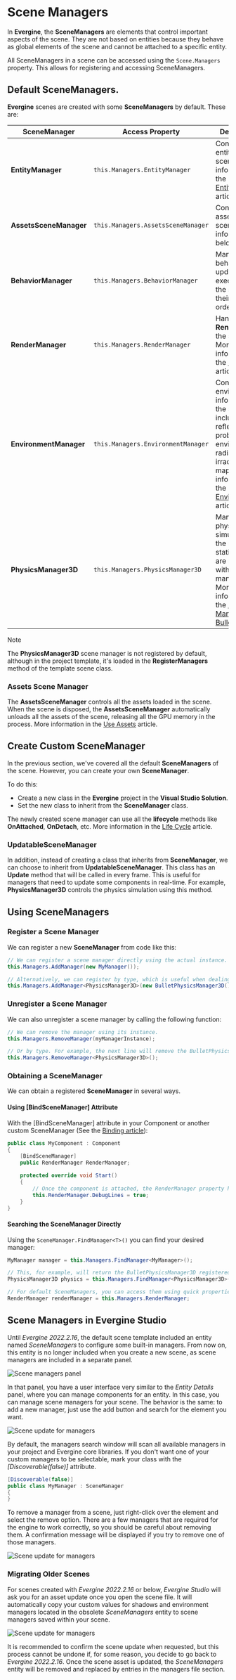 # Scene Managers

In **Evergine**, the **SceneManagers** are elements that control important aspects of the scene. They are not based on entities because they behave as global elements of the scene and cannot be attached to a specific entity.

All SceneManagers in a scene can be accessed using the `Scene.Managers` property. This allows for registering and accessing SceneManagers.

## Default SceneManagers.

**Evergine** scenes are created with some **SceneManagers** by default. These are:

| SceneManager | Access Property | Description |
| ------------ | ----------------|-------------|
| **EntityManager** | `this.Managers.EntityManager` | Controls the entities of the scene. More information in the [EntityManager](../component_arch/entities/entity_manager.md) article. |
| **AssetsSceneManager** | `this.Managers.AssetsSceneManager` | Controls the assets of the scene. More information below. |
| **BehaviorManager** | `this.Managers.BehaviorManager` | Manages the behavior update execution of the scene and their priority order. |
| **RenderManager** | `this.Managers.RenderManager` | Handles the **Rendering** of the scene. More information in the [Rendering](../../graphics/rendering_overview.md) article. |
| **EnvironmentManager** | `this.Managers.EnvironmentManager` | Controls the environmental information of the scene, including reflection probes, environmental radiance, and irradiance maps. More information in the [Environment](../../graphics/environment/index.md) article. |
| **PhysicsManager3D** | `this.Managers.PhysicsManager3D` | Manages the physics simulation. All the rigid or static bodies are registered with this manager. More information in the [Physics Manager and Bullet](../../physics/physicmanager_bullet.md) article. |

>[!NOTE]
> The **PhysicsManager3D** scene manager is not registered by default, although in the project template, it's loaded in the **RegisterManagers** method of the template scene class.

### Assets Scene Manager

The **AssetsSceneManager** controls all the assets loaded in the scene. When the scene is disposed, the **AssetsSceneManager** automatically unloads all the assets of the scene, releasing all the GPU memory in the process. More information in the [Use Assets](../../evergine_studio/assets/use.md) article.

## Create Custom SceneManager

In the previous section, we've covered all the default **SceneManagers** of the scene. However, you can create your own **SceneManager**.

To do this:
- Create a new class in the **Evergine** project in the **Visual Studio Solution**.
- Set the new class to inherit from the **SceneManager** class.

The newly created scene manager can use all the **lifecycle** methods like **OnAttached**, **OnDetach**, etc. More information in the [Life Cycle](../lifecycle_elements.md) article.

### UpdatableSceneManager

In addition, instead of creating a class that inherits from **SceneManager**, we can choose to inherit from **UpdatableSceneManager**. This class has an **Update** method that will be called in every frame. This is useful for managers that need to update some components in real-time. For example, **PhysicsManager3D** controls the physics simulation using this method.

## Using SceneManagers

### Register a Scene Manager
We can register a new **SceneManager** from code like this:

```csharp
// We can register a scene manager directly using the actual instance.
this.Managers.AddManager(new MyManager());

// Alternatively, we can register by type, which is useful when dealing with abstract classes.
this.Managers.AddManager<PhysicsManager3D>(new BulletPhysicsManager3D());
```

### Unregister a Scene Manager

We can also unregister a scene manager by calling the following function:

```csharp
// We can remove the manager using its instance.
this.Managers.RemoveManager(myManagerInstance);

// Or by type. For example, the next line will remove the BulletPhysicsManager3D manager that we registered in the previous section.
this.Managers.RemoveManager<PhysicsManager3D>();
```

### Obtaining a SceneManager

We can obtain a registered **SceneManager** in several ways.

#### Using [BindSceneManager] Attribute

With the [BindSceneManager] attribute in your Component or another custom SceneManager (See the [Binding article](../bindings/index.md)):

```csharp
public class MyComponent : Component 
{    
    [BindSceneManager]
    public RenderManager RenderManager;

    protected override void Start()
    {
        // Once the component is attached, the RenderManager property has been bound...
        this.RenderManager.DebugLines = true;
    }
}
```

#### Searching the SceneManager Directly

Using the `SceneManager.FindManager<T>()` you can find your desired manager:

```csharp
MyManager manager = this.Managers.FindManager<MyManager>();

// This, for example, will return the BulletPhysicsManager3D registered before.
PhysicsManager3D physics = this.Managers.FindManager<PhysicsManager3D>();

// For default SceneManagers, you can access them using quick properties :)
RenderManager renderManager = this.Managers.RenderManager;
```

## Scene Managers in Evergine Studio

Until _Evergine 2022.2.16_, the default scene template included an entity named _SceneManagers_ to configure some built-in managers. From now on, this entity is no longer included when you create a new scene, as scene managers are included in a separate panel.

 ![Scene managers panel](images/managers-panel.jpg)

In that panel, you have a user interface very similar to the _Entity Details_ panel, where you can manage components for an entity. In this case, you can manage scene managers for your scene. The behavior is the same: to add a new manager, just use the add button and search for the element you want.

![Scene update for managers](images/managers-add.jpg)

By default, the managers search window will scan all available managers in your project and Evergine core libraries. If you don't want one of your custom managers to be selectable, mark your class with the _[Discoverable(false)]_ attribute.

```csharp
[Discoverable(false)]
public class MyManager : SceneManager
{
}
```

To remove a manager from a scene, just right-click over the element and select the remove option. There are a few managers that are required for the engine to work correctly, so you should be careful about removing them. A confirmation message will be displayed if you try to remove one of those managers.

![Scene update for managers](images/managers-remove.jpg)

### Migrating Older Scenes

For scenes created with _Evergine 2022.2.16_ or below, _Evergine Studio_ will ask you for an asset update once you open the scene file. It will automatically copy your custom values for shadows and environment managers located in the obsolete _SceneManagers_ entity to scene managers saved within your scene.

 ![Scene update for managers](images/managers-scene-update.jpg)

It is recommended to confirm the scene update when requested, but this process cannot be undone if, for some reason, you decide to go back to _Evergine 2022.2.16_. Once the scene asset is updated, the _SceneManagers_ entity will be removed and replaced by entries in the managers file section.